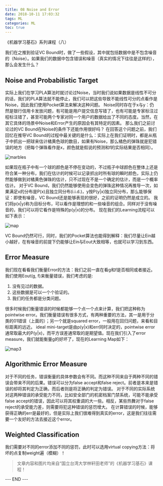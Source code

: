```yaml
---
title: 08 Noise and Error
date: 2018-10-11 17:03:32
tags: ML
categories: ML
toc: true
---
```



《机器学习基石》系列课程（八）

我们在之推到验证VC Bound时，做了一些假设，其中就包括数据中是不包含噪音的（Noise）。如果我们的数据中包含错误和噪音（真实的情况下往往是这样的），那么会发生什么？
<!-- more -->
## Noise and Probabilistic Target
实际上我们在学习PLA算法时就讨论过Noise，当时我们说如果数据是线性不可分的话，我们的PLA算法就不能停止，我们可以把这些导致不能线性可分的点看作是Noise，因此我们使用Pocket算法来解决这种问题。
Noise同时存在于x与y：仍然是银行信用卡发放问题，有可能是用户提交信息写错了，也有可能是专家标注过程标注错了，甚至可能两个专家对同一个用户的数据给出了不同的态度。当然，在其它具体的场景中Noise和Error产生的原因会有其特定的因素。
那么我们之前讨论过的VC Bound在Noise的条件下还能作用很好吗？
在回答这个问题之前，我们回忆在推导VC Bound的过程中最关键的是什么：实际上在我们证明时，都是从瓶子中抓出一把球来估计橘黄色球的数目，如果有Noise，那么橘色的弹珠就是犯错误的地方（把每个弹珠看作是x，颜色就是假说的预测和f的实际结果是否相同）。

 ![marbles](1.png) 

如果现在瓶子中有一个球的颜色是不停在变动的，不过瓶子中球颜色在整体上还是符合某一种分布，我们在估计的时候可以记录抓出时所有球的瞬时颜色，实际上仍然能够做到对橘黄色弹珠的估计，只不过现在不是一个确定的估计，而是一个概率估计。
对于VC Bound，我们仍然能够使用会变色的弹珠这种情况再推导一次，如果满足x的分布是P(x)且独立同分布(i.i.d.)，y按P(y|x)独立同分布，那么能够保证：即使有噪音，VC Bound还是能够表现的很好，之前的证明仍然是成立的。
我们将p(x|y)称为目标分布，可以看作是理想的和一些噪音的组合。同样对于没有噪音的，我们可以将它看作是特殊的p(y|x)的分布。
现在我们的Learning流程可以如下表示：

 ![map](2.png) 

VC Bound仍然可行，同时，我们的Pocket算法也能得到解释：我们尽量让Ein越小越好，在有噪音的前提下仍能够让Ein与Eout大致相等，也就可以学习到东西。

## Error Measure
我们现在看看我们衡量Error的方法：我们之前一直在看g和f是否相同或者接近。我们使用Eout(g, f)来衡量错误，我们考虑的是:

1. 没有见过的数据。
2. 这些数据是可以一个个验证的。
3. 我们的任务都是分类问题。

很多时候我们衡量错误的时候都能够一个点一个点来计算，我们把这种称为pointwise error。我们衡量错误有很多方式，有两种重要的方法，其一是用于分类的01错误（上面的）；另一个就是squared error，一般用在回归问题，来看和目标距离的远近。
ideal mini-target是由p(y|x)和err同时决定的，pointwise error通常取最大的P(y|x)，而平方误差通常取的是期望值。现在我们引入了error measure，我们就能衡量g的好坏了，现在的Learning Map如下：

 ![map3](3.png) 

## Algorithmic Error Measure
对于不同的任务，错误衡量的具体参数会有不同。而这种不同来自于两种不同的错误会带来不同的后果。错误可以分为false accept和false reject。前者是本来是错误的却将其判定为正确，而后者则是将正确的判定为错误。
对于不同的实际系统对这两种错误的承受能力不同，比如安全部门的机密档案门禁系统，可能不能承受false accept的错误，因此可以将其权重调的大一些。相反，某些热舞对于false reject的承受能力差，则需要将犯这种错误的惩罚增大。
在计算错误的时候，能够获得正确的err是最好的，但是实际上我们很难得到真实的error，这是我们往往需要一个友好的方法去接近这个error。

## Weighted Classification
我们需要对不同的error添加不同的惩罚，此时可以选用virtual copying方法：将坏的点复制weight遍（模糊）！

> 文章内容和图片均来自“国立台湾大学林轩田老师”的《机器学习基石》课程！

--- END --- 